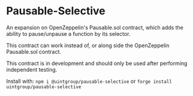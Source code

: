 # Pausable-Selective

An expansion on OpenZeppelin's Pausable.sol contract, which adds the ability to pause/unpause a function by
its selector.

This contract can work instead of, or along side the OpenZeppelin Pausable.sol contract.

This contract is in development and should only be used after performing independent testing.

Install with: `npm i @uintgroup/pausable-selective` or `forge install uintgroup/pausable-selective`
